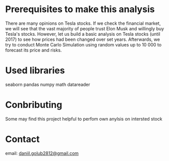 # Prerequisites to make this analysis
There are many opinions on Tesla stocks. If we check the financial market, we will see that the vast majority of people trust Elon Musk and willingly buy Tesla's stocks. However, let us build a basic analysis on Tesla stocks (until 2017) to see how prices had been changed over set years. Afterwards, we try to conduct Monte Carlo Simulation using random values up to 10 000 to forecast its price and risks.
# Used libraries
seaborn
pandas
numpy
math
datareader
# Conbributing
Some may find this project helpful to perfom own anylsis on intersted stock
# Contact
email: daniil.golub2812@gmail.com
